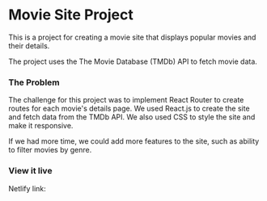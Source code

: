 # Movie Site Project

This is a project for creating a movie site that displays popular movies and their details. 

The project uses the The Movie Database (TMDb) API to fetch movie data.

### The Problem

The challenge for this project was to implement React Router to create routes for each movie's details page. We used React.js to create the site and fetch data from the TMDb API. We also used CSS to style the site and make it responsive.

If we had more time, we could add more features to the site, such as ability to filter movies by genre.

### View it live

Netlify link: 

